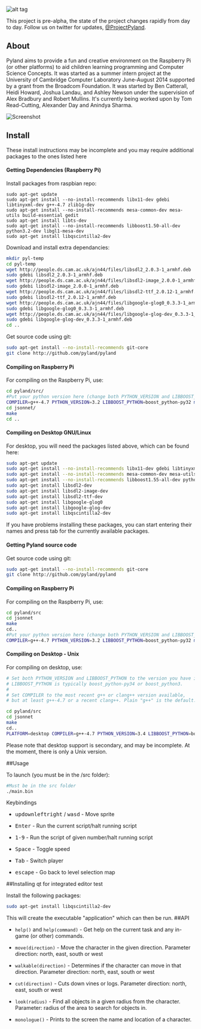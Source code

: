 
![alt tag](https://raw.githubusercontent.com/pyland/pyland/master/resources/logo.png)

This project is pre-alpha, the state of the project changes rapidly from day to day. Follow us on twitter for updates, [@ProjectPyland](http://twitter.com/ProjectPyland).

## About

Pyland aims to provide a fun and creative environment on the Raspberry Pi (or
other platforms) to aid children learning programming and Computer Science
Concepts. It was started as a summer intern project at the University of
Cambridge Computer Laboratory June-August 2014 supported by a grant from the
Broadcom Foundation. It was started by Ben Catterall, Heidi Howard, Joshua
Landau, and Ashley Newson under the supervision of Alex Bradbury and Robert
Mullins. It's currently being worked upon by Tom Read-Cutting, Alexander Day and Anindya Sharma.

![Screenshot](https://raw.githubusercontent.com/pyland/pyland/master/resources/screenshot.png)

## Install
These install instructions may be incomplete and you may require additional packages to the ones listed here

#### Getting Dependencies (Raspberry Pi)

Install packages from raspbian repo:
```
sudo apt-get update
sudo apt-get install --no-install-recommends libx11-dev gdebi libtinyxml-dev g++-4.7 zlib1g-dev
sudo apt-get install --no-install-recommends mesa-common-dev mesa-utils build-essential gedit
sudo apt-get install libts-dev
sudo apt-get install --no-install-recommends libboost1.50-all-dev python3.2-dev libgl1-mesa-dev
sudo apt-get install libqscintilla2-dev
```

Download and install extra dependancies:
```bash
mkdir pyl-temp
cd pyl-temp
wget http://people.ds.cam.ac.uk/ajn44/files/libsdl2_2.0.3-1_armhf.deb
sudo gdebi libsdl2_2.0.3-1_armhf.deb
wget http://people.ds.cam.ac.uk/ajn44/files/libsdl2-image_2.0.0-1_armhf.deb
sudo gdebi libsdl2-image_2.0.0-1_armhf.deb
wget http://people.ds.cam.ac.uk/ajn44/files/libsdl2-ttf_2.0.12-1_armhf.deb
sudo gdebi libsdl2-ttf_2.0.12-1_armhf.deb
wget http://people.ds.cam.ac.uk/ajn44/files/libgoogle-glog0_0.3.3-1_armhf.deb
sudo gdebi libgoogle-glog0_0.3.3-1_armhf.deb
wget http://people.ds.cam.ac.uk/ajn44/files/libgoogle-glog-dev_0.3.3-1_armhf.deb
sudo gdebi libgoogle-glog-dev_0.3.3-1_armhf.deb
cd ..
```

Get source code using git:
```bash
sudo apt-get install --no-install-recommends git-core
git clone http://github.com/pyland/pyland
```

#### Compiling on Raspberry Pi

For compiling on the Raspberry Pi, use:

```bash
cd pyland/src/
#Put your python version here (change both PYTHON_VERSION and LIBBOOST_PYTHON). Need at least 3.2.
COMPILER=g++-4.7 PYTHON_VERSION=3.2 LIBBOOST_PYTHON=boost_python-py32 make
cd jsonnet/
make
cd ..
```

#### Compiling on Desktop GNU/Linux
For desktop, you will need the packages listed above, which can be found here:

```bash
sudo apt-get update
sudo apt-get install --no-install-recommends libx11-dev gdebi libtinyxml-dev g++-4.7 zlib1g-dev
sudo apt-get install --no-install-recommends mesa-common-dev mesa-utils build-essential gedit
sudo apt-get install --no-install-recommends libboost1.55-all-dev python3-dev libgl1-mesa-dev
sudo apt-get install libsdl2-dev
sudo apt-get install libsdl2-image-dev
sudo apt-get install libsdl2-ttf-dev
sudo apt-get install libgoogle-glog0
sudo apt-get install libgoogle-glog-dev
sudo apt-get install libqscintilla2-dev
```

If you have problems installing these packages, you can start entering their names and press tab for the currently available packages.

#### Getting Pyland source code

Get source code using git:

```bash
sudo apt-get install --no-install-recommends git-core
git clone http://github.com/pyland/pyland
```

#### Compiling on Raspberry Pi

For compiling on the Raspberry Pi, use:

```bash
cd pyland/src
cd jsonnet
make
cd..
#Put your python version here (change both PYTHON_VERSION and LIBBOOST_PYTHON). Need at least 3.2.
COMPILER=g++-4.7 PYTHON_VERSION=3.2 LIBBOOST_PYTHON=boost_python-py32 make
```

#### Compiling on Desktop - Unix

For compiling on desktop, use:

```bash
# Set both PYTHON_VERSION and LIBBOOST_PYTHON to the version you have installed.
# LIBBOOST_PYTHON is typically boost_python-py34 or boost_python3.
#
# Set COMPILER to the most recent g++ or clang++ version available,
# but at least g++-4.7 or a recent clang++. Plain "g++" is the default.

cd pyland/src
cd jsonnet
make
cd..
PLATFORM=desktop COMPILER=g++-4.7 PYTHON_VERSION=3.4 LIBBOOST_PYTHON=boost_python-py34 make
```

Please note that desktop support is secondary, and may be incomplete. At the moment, there is only a Unix version.

##Usage

To launch (you must be in the /src folder):

```bash
#Must be in the src folder
./main.bin
```

Keybindings
* <kbd>up</kbd><kbd>down</kbd><kbd>left</kbd><kbd>right</kbd> / <kbd>w</kbd><kbd>a</kbd><kbd>s</kbd><kbd>d</kbd> - Move sprite
* <kbd>Enter</kbd> - Run the current script/halt running script
* <kbd>1-9</kbd> - Run the script of given number/halt running script
* <kbd>Space</kbd> - Toggle speed
* <kbd>Tab</kbd> - Switch player

* <kbd>escape</kbd> - Go back to level selection map

##Installing qt for integrated editor test

Install the following packages:

```bash
sudo apt-get install libqscintilla2-dev
```

This will create the executable "application" which can then be run.
##API

* `help()` and `help(command)` - Get help on the current task and any in-game (or other) commands.

* `move(direction)` - Move the character in the given direction. Parameter direction: north, east, south or west
* `walkable(direction)` - Determines if the character can move in that direction. Parameter direction: north, east, south or west

* `cut(direction)` - Cuts down vines or logs. Parameter direction: north, east, south or west
* `look(radius)` - Find all objects in a given radius from the character. Parameter: radius of the area to search for objects in.

* `monologue()` - Prints to the screen the name and location of a character.
